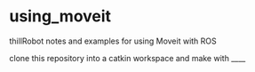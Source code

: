 # using_moveit
thillRobot notes and examples for using Moveit with ROS

clone this repository into a catkin workspace and make with ____
